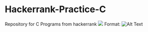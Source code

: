 # Hackerrank-Practice-C
Repository for C Programs from hackerrank
![](/images/hackerrank.png)
Format: ![Alt Text](url)
